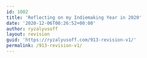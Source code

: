 ```yaml
---
id: 1002
title: 'Reflecting on my Indiemaking Year in 2020'
date: '2020-12-06T00:26:52+00:00'
author: ryzalyusoff
layout: revision
guid: 'https://ryzalyusoff.com/913-revision-v1/'
permalink: /913-revision-v1/
---
```


